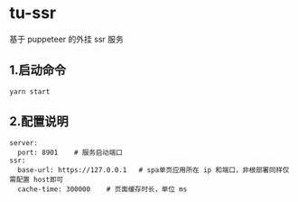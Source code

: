 tu-ssr
===
基于 puppeteer 的外挂 ssr 服务

## 1.启动命令
```
yarn start
```

## 2.配置说明
```
server:
  port: 8901    # 服务启动端口
ssr:
  base-url: https://127.0.0.1   # spa单页应用所在 ip 和端口，非根部署同样仅需配置 host即可
  cache-time: 300000    # 页面缓存时长，单位 ms
```